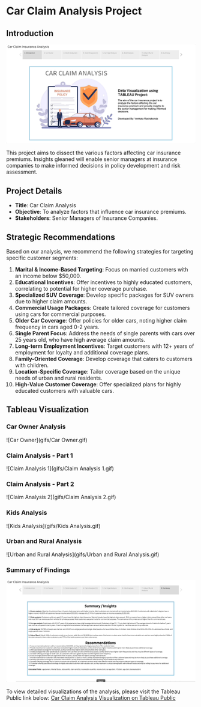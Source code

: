 # Car Claim Analysis Project

## Introduction

![Intro](gifs/Intro.gif)

This project aims to dissect the various factors affecting car insurance premiums. Insights gleaned will enable senior managers at insurance companies to make informed decisions in policy development and risk assessment.

## Project Details

- **Title**: Car Claim Analysis
- **Objective**: To analyze factors that influence car insurance premiums.
- **Stakeholders**: Senior Managers of Insurance Companies.

## Strategic Recommendations

Based on our analysis, we recommend the following strategies for targeting specific customer segments:

1. **Marital & Income-Based Targeting**: Focus on married customers with an income below $50,000.
2. **Educational Incentives**: Offer incentives to highly educated customers, correlating to potential for higher coverage purchase.
3. **Specialized SUV Coverage**: Develop specific packages for SUV owners due to higher claim amounts.
4. **Commercial Usage Packages**: Create tailored coverage for customers using cars for commercial purposes.
5. **Older Car Coverage**: Offer policies for older cars, noting higher claim frequency in cars aged 0-2 years.
6. **Single Parent Focus**: Address the needs of single parents with cars over 25 years old, who have high average claim amounts.
7. **Long-term Employment Incentives**: Target customers with 12+ years of employment for loyalty and additional coverage plans.
8. **Family-Oriented Coverage**: Develop coverage that caters to customers with children.
9. **Location-Specific Coverage**: Tailor coverage based on the unique needs of urban and rural residents.
10. **High-Value Customer Coverage**: Offer specialized plans for highly educated customers with valuable cars.

## Tableau Visualization

### Car Owner Analysis
![Car Owner](gifs/Car Owner.gif)

### Claim Analysis - Part 1
![Claim Analysis 1](gifs/Claim Analysis 1.gif)

### Claim Analysis - Part 2
![Claim Analysis 2](gifs/Claim Analysis 2.gif)

### Kids Analysis
![Kids Analysis](gifs/Kids Analysis.gif)

### Urban and Rural Analysis
![Urban and Rural Analysis](gifs/Urban and Rural Analysis.gif)

### Summary of Findings
![Summary](gifs/summary.gif)

To view detailed visualizations of the analysis, please visit the Tableau Public link below:
[Car Claim Analysis Visualization on Tableau Public](https://public.tableau.com/app/profile/sai.kiran7316/viz/saikiran/Analysis?publish=yes)
